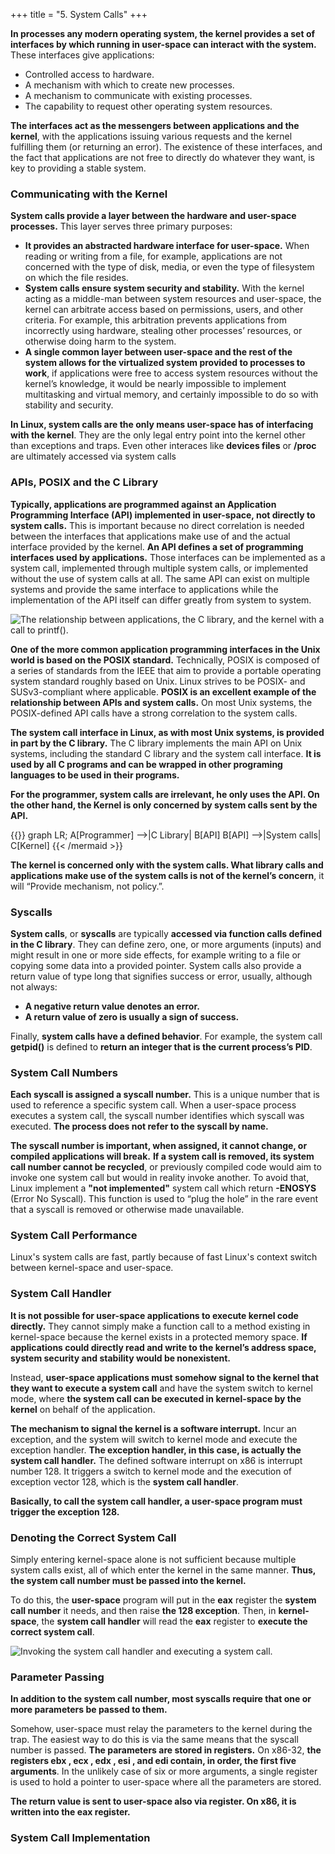 +++
title = "5. System Calls"
+++

**In processes any modern operating system, the kernel provides a set of interfaces by which running in user-space can interact with the system.**
These interfaces give applications:
* Controlled access to hardware.
* A mechanism with which to create new processes.
* A mechanism to communicate with existing processes.
* The capability to request other operating system resources.

**The interfaces act as the messengers between applications and the kernel**, with the applications issuing various requests and the kernel fulfilling them (or returning an error). The existence of these interfaces, and the fact that applications are not free to directly do whatever they want, is key to providing a stable system.

### Communicating with the Kernel

**System calls provide a layer between the hardware and user-space processes.**
This layer serves three primary purposes:
* **It provides an abstracted hardware interface for user-space.** When reading or writing from a file, for example, applications are not concerned with the type of disk, media, or even the type of filesystem on which the file resides.
* **System calls ensure system security and stability.** With the kernel acting as a middle-man between system resources and user-space, the kernel can arbitrate access based on permissions, users, and other criteria. For example, this arbitration prevents applications from incorrectly using hardware, stealing other processes’ resources, or otherwise doing harm to the system. 
* **A single common layer between user-space and the rest of the system allows for the virtualized system provided to processes to work**, if applications were free to access system resources without the kernel’s knowledge, it would be nearly impossible to implement multitasking and virtual memory, and certainly impossible to do so with stability and security.

**In Linux, system calls are the only means user-space has of interfacing with the kernel**. They are the only legal entry point into the kernel other than exceptions and traps. Even other interaces like **devices files** or **/proc** are ultimately accessed via system calls

### APIs, POSIX and the C Library

**Typically, applications are programmed against an Application Programming Interface (API) implemented in user-space, not directly to system calls.** This is important because no direct correlation is needed between the interfaces that applications make use of and the actual interface provided by the kernel.
**An API defines a set of programming interfaces used by applications.**
Those interfaces can be implemented as a system call, implemented through multiple system calls, or implemented without the use of system calls at all.
The same API can exist on multiple systems and provide the same interface to applications while the implementation of the API itself can differ greatly from system to system.

![The relationship between applications, the C library, and the kernel with a call to printf().](https://user-images.githubusercontent.com/5231539/94372623-8b614400-00ff-11eb-838d-661788dbbde5.png)

**One of the more common application programming interfaces in the Unix world is based on the POSIX standard.**
Technically, POSIX is composed of a series of standards from the IEEE that aim to provide a portable operating system standard roughly based on Unix. Linux strives to be POSIX- and SUSv3-compliant where applicable.
**POSIX is an excellent example of the relationship between APIs and system calls.** On most Unix systems, the POSIX-defined API calls have a strong correlation to the system calls.

**The system call interface in Linux, as with most Unix systems, is provided in part by the C library.** The C library implements the main API on Unix systems, including the standard C library and the system call interface. **It is used by all C programs and can be wrapped in other programing languages to be used in their programs.**

**For the programmer, system calls are irrelevant, he only uses the API. On the other hand, the Kernel is only concerned by system calls sent by the API.**

{{<mermaid>}}
graph LR;
    A[Programmer] -->|C Library| B[API]
    B[API] -->|System calls| C[Kernel]
{{< /mermaid >}}

**The kernel is concerned only with the system calls. What library calls and applications make use of the system calls is not of the kernel’s concern**, it will “Provide mechanism, not policy.”.

### Syscalls

**System calls**, or **syscalls** are typically **accessed via function calls defined in the C library**.
They can define zero, one, or more arguments (inputs) and might result in one or more side effects, for example writing to a file or copying some data into a provided pointer.
System calls also provide a return value of type long that signifies success or error, usually, although not always:
* **A negative return value denotes an error.**
* **A return value of zero is usually a sign of success.**

Finally, **system calls have a defined behavior**. For example, the system call **getpid()** is defined to **return an integer that is the current process’s PID**.

### System Call Numbers

**Each syscall is assigned a syscall number.** This is a unique number that is used to reference a specific system call. When a user-space process executes a system call, the syscall number identifies which syscall was executed. **The process does not refer to the syscall by name.**

**The syscall number is important, when assigned, it cannot change, or compiled applications will break.** **If a system call is removed, its system call number cannot be recycled**, or previously compiled code would aim to invoke one system call but would in reality invoke another. To avoid that, Linux implement a **"not implemented"** system call which return **-ENOSYS** (Error No Syscall). This function is used to “plug the hole” in the rare event that a syscall is removed or otherwise made unavailable.

### System Call Performance

Linux's system calls are fast, partly because of fast Linux's context switch between kernel-space and user-space.

### System Call Handler

**It is not possible for user-space applications to execute kernel code directly.** They cannot simply make a function call to a method existing in kernel-space because the kernel exists in a protected memory space.
**If applications could directly read and write to the kernel’s address space, system security and stability would be nonexistent.**

Instead, **user-space applications must somehow signal to the kernel that they want to execute a system call** and have the system switch to kernel mode, where **the system call can be executed in kernel-space by the kernel** on behalf of the application.

**The mechanism to signal the kernel is a software interrupt.**
Incur an exception, and the system will switch to kernel mode and execute the exception handler. **The exception handler, in this case, is actually the system call handler.**
The defined software interrupt on x86 is interrupt number 128. It triggers a switch to kernel mode and the execution of exception vector 128, which is the **system call handler**.

**Basically, to call the system call handler, a user-space program must trigger the exception 128.**

### Denoting the Correct System Call

Simply entering kernel-space alone is not sufficient because multiple system calls exist, all of which enter the kernel in the same manner. **Thus, the system call number must be passed into the kernel.**

To do this, the **user-space** program will put in the **eax** register the **system call number** it needs, and then raise **the 128 exception**. Then, in **kernel-space**, the **system call handler** will read the **eax** register to **execute the correct system call**.

![Invoking the system call handler and executing a system call.](https://user-images.githubusercontent.com/5231539/94994947-298b5900-059b-11eb-9de2-204a3935e89d.png)

### Parameter Passing

**In addition to the system call number, most syscalls require that one or more parameters be passed to them.**

Somehow, user-space must relay the parameters to the kernel during the trap. The easiest way to do this is via the same means that the syscall number is passed. **The parameters are stored in registers.**
On x86-32, **the registers ebx , ecx , edx , esi , and edi contain, in order, the first five arguments**. In the unlikely case of six or more arguments, a single register is used to hold a pointer to user-space where all the parameters are stored.

**The return value is sent to user-space also via register. On x86, it is written into the eax register.**

### System Call Implementation
